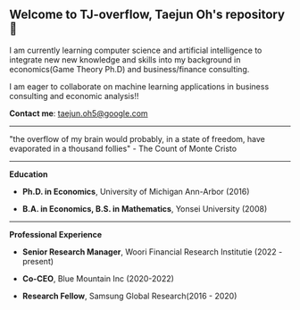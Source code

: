 ## Welcome to TJ-overflow, Taejun Oh's repository 👋

I am currently learning computer science and artificial intelligence to integrate new new knowledge and skills into my background in economics(Game Theory Ph.D) and business/finance consulting.

I am eager to collaborate on machine learning applications in business consulting and economic analysis!!

**Contact me**: taejun.oh5@google.com

---------------------------------------------

"the overflow of my brain would probably, in a state of freedom, have evaporated in a thousand follies" - The Count of Monte Cristo

---------------------------------------------
**Education**

* **Ph.D. in Economics**, University of Michigan Ann-Arbor (2016)

* **B.A. in Economics, B.S. in Mathematics**, Yonsei University (2008)

---------------------------------------------
**Professional Experience**

* **Senior Research Manager**, Woori Financial Research Institutie (2022 - present)

* **Co-CEO**, Blue Mountain Inc (2020-2022)

* **Research Fellow**, Samsung Global Research(2016 - 2020)






